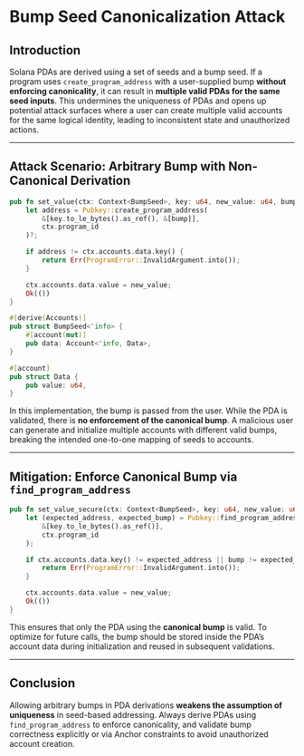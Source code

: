 # Bump Seed Canonicalization Attack

## Introduction

Solana PDAs are derived using a set of seeds and a bump seed. If a program uses `create_program_address` with a user-supplied bump **without enforcing canonicality**, it can result in **multiple valid PDAs for the same seed inputs**. This undermines the uniqueness of PDAs and opens up potential attack surfaces where a user can create multiple valid accounts for the same logical identity, leading to inconsistent state and unauthorized actions.

---

## Attack Scenario: Arbitrary Bump with Non-Canonical Derivation

```rust
pub fn set_value(ctx: Context<BumpSeed>, key: u64, new_value: u64, bump: u8) -> Result<()> {
    let address = Pubkey::create_program_address(
        &[key.to_le_bytes().as_ref(), &[bump]],
        ctx.program_id
    )?;

    if address != ctx.accounts.data.key() {
        return Err(ProgramError::InvalidArgument.into());
    }

    ctx.accounts.data.value = new_value;
    Ok(())
}

#[derive(Accounts)]
pub struct BumpSeed<'info> {
    #[account(mut)]
    pub data: Account<'info, Data>,
}

#[account]
pub struct Data {
    pub value: u64,
}
```

In this implementation, the bump is passed from the user. While the PDA is validated, there is **no enforcement of the canonical bump**. A malicious user can generate and initialize multiple accounts with different valid bumps, breaking the intended one-to-one mapping of seeds to accounts.

---

## Mitigation: Enforce Canonical Bump via `find_program_address`

```rust
pub fn set_value_secure(ctx: Context<BumpSeed>, key: u64, new_value: u64, bump: u8) -> Result<()> {
    let (expected_address, expected_bump) = Pubkey::find_program_address(
        &[key.to_le_bytes().as_ref()],
        ctx.program_id
    );

    if ctx.accounts.data.key() != expected_address || bump != expected_bump {
        return Err(ProgramError::InvalidArgument.into());
    }

    ctx.accounts.data.value = new_value;
    Ok(())
}
```

This ensures that only the PDA using the **canonical bump** is valid. To optimize for future calls, the bump should be stored inside the PDA’s account data during initialization and reused in subsequent validations.

---

## Conclusion

Allowing arbitrary bumps in PDA derivations **weakens the assumption of uniqueness** in seed-based addressing. Always derive PDAs using `find_program_address` to enforce canonicality, and validate bump correctness explicitly or via Anchor constraints to avoid unauthorized account creation.

